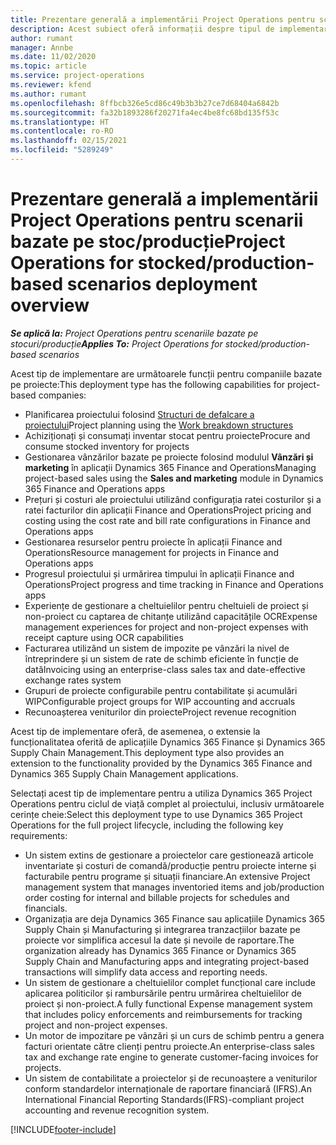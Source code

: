 ```yaml
---
title: Prezentare generală a implementării Project Operations pentru scenarii bazate pe stoc/producție
description: Acest subiect oferă informații despre tipul de implementare, Project Operations pentru scenarii stocate/bazate pe producție.
author: rumant
manager: Annbe
ms.date: 11/02/2020
ms.topic: article
ms.service: project-operations
ms.reviewer: kfend
ms.author: rumant
ms.openlocfilehash: 8ffbcb326e5cd86c49b3b3b27ce7d68404a6842b
ms.sourcegitcommit: fa32b1893286f20271fa4ec4be8fc68bd135f53c
ms.translationtype: HT
ms.contentlocale: ro-RO
ms.lasthandoff: 02/15/2021
ms.locfileid: "5289249"
---
```

# <a name="project-operations-for-stockedproduction-based-scenarios-deployment-overview"></a><span data-ttu-id="53bde-103">Prezentare generală a implementării Project Operations pentru scenarii bazate pe stoc/producție</span><span class="sxs-lookup"><span data-stu-id="53bde-103">Project Operations for stocked/production-based scenarios deployment overview</span></span>

<span data-ttu-id="53bde-104">_**Se aplică la:** Project Operations pentru scenariile bazate pe stocuri/producție_</span><span class="sxs-lookup"><span data-stu-id="53bde-104">_**Applies To:** Project Operations for stocked/production-based scenarios_</span></span>


<span data-ttu-id="53bde-105">Acest tip de implementare are următoarele funcții pentru companiile bazate pe proiecte:</span><span class="sxs-lookup"><span data-stu-id="53bde-105">This deployment type has the following capabilities for project-based companies:</span></span>

- <span data-ttu-id="53bde-106">Planificarea proiectului folosind [Structuri de defalcare a proiectului](work-breakdown-structures.md)</span><span class="sxs-lookup"><span data-stu-id="53bde-106">Project planning using the [Work breakdown structures](work-breakdown-structures.md)</span></span>
- <span data-ttu-id="53bde-107">Achiziționați și consumați inventar stocat pentru proiecte</span><span class="sxs-lookup"><span data-stu-id="53bde-107">Procure and consume stocked inventory for projects</span></span>
- <span data-ttu-id="53bde-108">Gestionarea vânzărilor bazate pe proiecte folosind modulul **Vânzări și marketing** în aplicații Dynamics 365 Finance and Operations</span><span class="sxs-lookup"><span data-stu-id="53bde-108">Managing project-based sales using the **Sales and marketing** module in Dynamics 365 Finance and Operations apps</span></span>
- <span data-ttu-id="53bde-109">Prețuri și costuri ale proiectului utilizând configurația ratei costurilor și a ratei facturilor din aplicații Finance and Operations</span><span class="sxs-lookup"><span data-stu-id="53bde-109">Project pricing and costing using the cost rate and bill rate configurations in Finance and Operations apps</span></span>
- <span data-ttu-id="53bde-110">Gestionarea resurselor pentru proiecte în aplicații Finance and Operations</span><span class="sxs-lookup"><span data-stu-id="53bde-110">Resource management for projects in Finance and Operations apps</span></span>
- <span data-ttu-id="53bde-111">Progresul proiectului și urmărirea timpului în aplicații Finance and Operations</span><span class="sxs-lookup"><span data-stu-id="53bde-111">Project progress and time tracking in Finance and Operations apps</span></span>
- <span data-ttu-id="53bde-112">Experiențe de gestionare a cheltuielilor pentru cheltuieli de proiect și non-proiect cu captarea de chitanțe utilizând capacitățile OCR</span><span class="sxs-lookup"><span data-stu-id="53bde-112">Expense management experiences for project and non-project expenses with receipt capture using OCR capabilities</span></span>
- <span data-ttu-id="53bde-113">Facturarea utilizând un sistem de impozite pe vânzări la nivel de întreprindere și un sistem de rate de schimb eficiente în funcție de dată</span><span class="sxs-lookup"><span data-stu-id="53bde-113">Invoicing using an enterprise-class sales tax and date-effective exchange rates system</span></span>
- <span data-ttu-id="53bde-114">Grupuri de proiecte configurabile pentru contabilitate și acumulări WIP</span><span class="sxs-lookup"><span data-stu-id="53bde-114">Configurable project groups for WIP accounting and accruals</span></span>
- <span data-ttu-id="53bde-115">Recunoașterea veniturilor din proiecte</span><span class="sxs-lookup"><span data-stu-id="53bde-115">Project revenue recognition</span></span>

<span data-ttu-id="53bde-116">Acest tip de implementare oferă, de asemenea, o extensie la funcționalitatea oferită de aplicațiile Dynamics 365 Finance și Dynamics 365 Supply Chain Management.</span><span class="sxs-lookup"><span data-stu-id="53bde-116">This deployment type also provides an extension to the functionality provided by the Dynamics 365 Finance and Dynamics 365 Supply Chain Management applications.</span></span>

<span data-ttu-id="53bde-117">Selectați acest tip de implementare pentru a utiliza Dynamics 365 Project Operations pentru ciclul de viață complet al proiectului, inclusiv următoarele cerințe cheie:</span><span class="sxs-lookup"><span data-stu-id="53bde-117">Select this deployment type to use Dynamics 365 Project Operations for the full project lifecycle, including the following key requirements:</span></span>

- <span data-ttu-id="53bde-118">Un sistem extins de gestionare a proiectelor care gestionează articole inventariate și costuri de comandă/producție pentru proiecte interne și facturabile pentru programe și situații financiare.</span><span class="sxs-lookup"><span data-stu-id="53bde-118">An extensive Project management system that manages inventoried items and job/production order costing for internal and billable projects for schedules and financials.</span></span>
- <span data-ttu-id="53bde-119">Organizația are deja Dynamics 365 Finance sau aplicațiile Dynamics 365 Supply Chain și Manufacturing și integrarea tranzacțiilor bazate pe proiecte vor simplifica accesul la date și nevoile de raportare.</span><span class="sxs-lookup"><span data-stu-id="53bde-119">The organization already has Dynamics 365 Finance or Dynamics 365 Supply Chain and Manufacturing apps and integrating project-based transactions will simplify data access and reporting needs.</span></span>
- <span data-ttu-id="53bde-120">Un sistem de gestionare a cheltuielilor complet funcțional care include aplicarea politicilor și rambursările pentru urmărirea cheltuielilor de proiect și non-proiect.</span><span class="sxs-lookup"><span data-stu-id="53bde-120">A fully functional Expense management system that includes policy enforcements and reimbursements for tracking project and non-project expenses.</span></span>
- <span data-ttu-id="53bde-121">Un motor de impozitare pe vânzări și un curs de schimb pentru a genera facturi orientate către clienți pentru proiecte.</span><span class="sxs-lookup"><span data-stu-id="53bde-121">An enterprise-class sales tax and exchange rate engine to generate customer-facing invoices for projects.</span></span>
- <span data-ttu-id="53bde-122">Un sistem de contabilitate a proiectelor și de recunoaștere a veniturilor conform standardelor internaționale de raportare financiară (IFRS).</span><span class="sxs-lookup"><span data-stu-id="53bde-122">An International Financial Reporting Standards(IFRS)-compliant project accounting and revenue recognition system.</span></span>



[!INCLUDE[footer-include](../includes/footer-banner.md)]